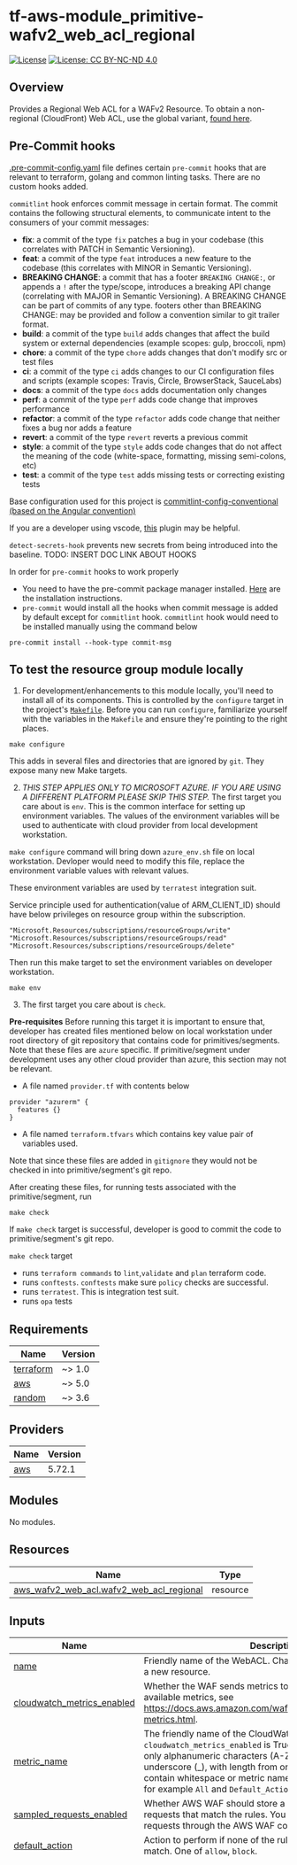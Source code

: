 # tf-aws-module_primitive-wafv2_web_acl_regional

[![License](https://img.shields.io/badge/License-Apache_2.0-blue.svg)](https://opensource.org/licenses/Apache-2.0)
[![License: CC BY-NC-ND 4.0](https://img.shields.io/badge/License-CC_BY--NC--ND_4.0-lightgrey.svg)](https://creativecommons.org/licenses/by-nc-nd/4.0/)

## Overview

Provides a Regional Web ACL for a WAFv2 Resource. To obtain a non-regional (CloudFront) Web ACL, use the global variant, [found here](https://github.com/launchbynttdata/tf-aws-module_primitive-wafv2_web_acl_global).

## Pre-Commit hooks

[.pre-commit-config.yaml](.pre-commit-config.yaml) file defines certain `pre-commit` hooks that are relevant to terraform, golang and common linting tasks. There are no custom hooks added.

`commitlint` hook enforces commit message in certain format. The commit contains the following structural elements, to communicate intent to the consumers of your commit messages:

- **fix**: a commit of the type `fix` patches a bug in your codebase (this correlates with PATCH in Semantic Versioning).
- **feat**: a commit of the type `feat` introduces a new feature to the codebase (this correlates with MINOR in Semantic Versioning).
- **BREAKING CHANGE**: a commit that has a footer `BREAKING CHANGE:`, or appends a `!` after the type/scope, introduces a breaking API change (correlating with MAJOR in Semantic Versioning). A BREAKING CHANGE can be part of commits of any type.
footers other than BREAKING CHANGE: <description> may be provided and follow a convention similar to git trailer format.
- **build**: a commit of the type `build` adds changes that affect the build system or external dependencies (example scopes: gulp, broccoli, npm)
- **chore**: a commit of the type `chore` adds changes that don't modify src or test files
- **ci**: a commit of the type `ci` adds changes to our CI configuration files and scripts (example scopes: Travis, Circle, BrowserStack, SauceLabs)
- **docs**: a commit of the type `docs` adds documentation only changes
- **perf**: a commit of the type `perf` adds code change that improves performance
- **refactor**: a commit of the type `refactor` adds code change that neither fixes a bug nor adds a feature
- **revert**: a commit of the type `revert` reverts a previous commit
- **style**: a commit of the type `style` adds code changes that do not affect the meaning of the code (white-space, formatting, missing semi-colons, etc)
- **test**: a commit of the type `test` adds missing tests or correcting existing tests

Base configuration used for this project is [commitlint-config-conventional (based on the Angular convention)](https://github.com/conventional-changelog/commitlint/tree/master/@commitlint/config-conventional#type-enum)

If you are a developer using vscode, [this](https://marketplace.visualstudio.com/items?itemName=joshbolduc.commitlint) plugin may be helpful.

`detect-secrets-hook` prevents new secrets from being introduced into the baseline. TODO: INSERT DOC LINK ABOUT HOOKS

In order for `pre-commit` hooks to work properly

- You need to have the pre-commit package manager installed. [Here](https://pre-commit.com/#install) are the installation instructions.
- `pre-commit` would install all the hooks when commit message is added by default except for `commitlint` hook. `commitlint` hook would need to be installed manually using the command below

```
pre-commit install --hook-type commit-msg
```

## To test the resource group module locally

1. For development/enhancements to this module locally, you'll need to install all of its components. This is controlled by the `configure` target in the project's [`Makefile`](./Makefile). Before you can run `configure`, familiarize yourself with the variables in the `Makefile` and ensure they're pointing to the right places.

```
make configure
```

This adds in several files and directories that are ignored by `git`. They expose many new Make targets.

2. _THIS STEP APPLIES ONLY TO MICROSOFT AZURE. IF YOU ARE USING A DIFFERENT PLATFORM PLEASE SKIP THIS STEP._ The first target you care about is `env`. This is the common interface for setting up environment variables. The values of the environment variables will be used to authenticate with cloud provider from local development workstation.

`make configure` command will bring down `azure_env.sh` file on local workstation. Devloper would need to modify this file, replace the environment variable values with relevant values.

These environment variables are used by `terratest` integration suit.

Service principle used for authentication(value of ARM_CLIENT_ID) should have below privileges on resource group within the subscription.

```
"Microsoft.Resources/subscriptions/resourceGroups/write"
"Microsoft.Resources/subscriptions/resourceGroups/read"
"Microsoft.Resources/subscriptions/resourceGroups/delete"
```

Then run this make target to set the environment variables on developer workstation.

```
make env
```

3. The first target you care about is `check`.

**Pre-requisites**
Before running this target it is important to ensure that, developer has created files mentioned below on local workstation under root directory of git repository that contains code for primitives/segments. Note that these files are `azure` specific. If primitive/segment under development uses any other cloud provider than azure, this section may not be relevant.

- A file named `provider.tf` with contents below

```
provider "azurerm" {
  features {}
}
```

- A file named `terraform.tfvars` which contains key value pair of variables used.

Note that since these files are added in `gitignore` they would not be checked in into primitive/segment's git repo.

After creating these files, for running tests associated with the primitive/segment, run

```
make check
```

If `make check` target is successful, developer is good to commit the code to primitive/segment's git repo.

`make check` target

- runs `terraform commands` to `lint`,`validate` and `plan` terraform code.
- runs `conftests`. `conftests` make sure `policy` checks are successful.
- runs `terratest`. This is integration test suit.
- runs `opa` tests
<!-- BEGINNING OF PRE-COMMIT-TERRAFORM DOCS HOOK -->
## Requirements

| Name | Version |
|------|---------|
| <a name="requirement_terraform"></a> [terraform](#requirement\_terraform) | ~> 1.0 |
| <a name="requirement_aws"></a> [aws](#requirement\_aws) | ~> 5.0 |
| <a name="requirement_random"></a> [random](#requirement\_random) | ~> 3.6 |

## Providers

| Name | Version |
|------|---------|
| <a name="provider_aws"></a> [aws](#provider\_aws) | 5.72.1 |

## Modules

No modules.

## Resources

| Name | Type |
|------|------|
| [aws_wafv2_web_acl.wafv2_web_acl_regional](https://registry.terraform.io/providers/hashicorp/aws/latest/docs/resources/wafv2_web_acl) | resource |

## Inputs

| Name | Description | Type | Default | Required |
|------|-------------|------|---------|:--------:|
| <a name="input_name"></a> [name](#input\_name) | Friendly name of the WebACL. Changing this forces creation of a new resource. | `string` | n/a | yes |
| <a name="input_cloudwatch_metrics_enabled"></a> [cloudwatch\_metrics\_enabled](#input\_cloudwatch\_metrics\_enabled) | Whether the WAF sends metrics to CloudWatch. For the list of available metrics, see https://docs.aws.amazon.com/waf/latest/developerguide/waf-metrics.html. | `bool` | `false` | no |
| <a name="input_metric_name"></a> [metric\_name](#input\_metric\_name) | The friendly name of the CloudWatch metric, required if `cloudwatch_metrics_enabled` is True. The name can contain only alphanumeric characters (A-Z, a-z, 0-9) hyphen(-) and underscore (\_), with length from one to 128 characters. It can't contain whitespace or metric names reserved for AWS WAF, for example `All` and `Default_Action`. | `string` | `null` | no |
| <a name="input_sampled_requests_enabled"></a> [sampled\_requests\_enabled](#input\_sampled\_requests\_enabled) | Whether AWS WAF should store a sampling of the web requests that match the rules. You can view the sampled requests through the AWS WAF console. | `bool` | `false` | no |
| <a name="input_default_action"></a> [default\_action](#input\_default\_action) | Action to perform if none of the rules contained in the WebACL match. One of `allow`, `block`. | `string` | n/a | yes |
| <a name="input_rules"></a> [rules](#input\_rules) | n/a | <pre>list(object(<br>    {<br>      name            = string<br>      priority        = number<br>      action          = optional(string, null)<br>      override_action = optional(string, null)<br>      statement = object({<br>        managed_rule_group_statement = optional(object({<br>          name        = string<br>          vendor_name = optional(string, "AWS")<br>        }), null)<br>      })<br>      metrics_enabled          = optional(bool, true)<br>      metric_name              = optional(string, null)<br>      sampled_requests_enabled = optional(bool, false)<br>    }<br>  ))</pre> | <pre>[<br>  {<br>    "name": "AWSManagedRulesCommonRuleSet",<br>    "override_action": "none",<br>    "priority": 0,<br>    "statement": {<br>      "managed_rule_group_statement": {<br>        "name": "AWSManagedRulesCommonRuleSet",<br>        "vendor_name": "AWS"<br>      }<br>    }<br>  },<br>  {<br>    "name": "AWSManagedRulesKnownBadInputsRuleSet",<br>    "override_action": "none",<br>    "priority": 10,<br>    "statement": {<br>      "managed_rule_group_statement": {<br>        "name": "AWSManagedRulesKnownBadInputsRuleSet",<br>        "vendor_name": "AWS"<br>      }<br>    }<br>  },<br>  {<br>    "name": "AWSManagedRulesAmazonIpReputationList",<br>    "override_action": "none",<br>    "priority": 20,<br>    "statement": {<br>      "managed_rule_group_statement": {<br>        "name": "AWSManagedRulesAmazonIpReputationList",<br>        "vendor_name": "AWS"<br>      }<br>    }<br>  },<br>  {<br>    "name": "AWSManagedRulesAnonymousIpList",<br>    "override_action": "none",<br>    "priority": 30,<br>    "statement": {<br>      "managed_rule_group_statement": {<br>        "name": "AWSManagedRulesAnonymousIpList",<br>        "vendor_name": "AWS"<br>      }<br>    }<br>  },<br>  {<br>    "name": "AWSManagedRulesSQLiRuleSet",<br>    "override_action": "none",<br>    "priority": 40,<br>    "statement": {<br>      "managed_rule_group_statement": {<br>        "name": "AWSManagedRulesSQLiRuleSet",<br>        "vendor_name": "AWS"<br>      }<br>    }<br>  },<br>  {<br>    "name": "AWSManagedRulesLinuxRuleSet",<br>    "override_action": "none",<br>    "priority": 50,<br>    "statement": {<br>      "managed_rule_group_statement": {<br>        "name": "AWSManagedRulesLinuxRuleSet",<br>        "vendor_name": "AWS"<br>      }<br>    }<br>  },<br>  {<br>    "name": "AWSManagedRulesUnixRuleSet",<br>    "override_action": "none",<br>    "priority": 60,<br>    "statement": {<br>      "managed_rule_group_statement": {<br>        "name": "AWSManagedRulesUnixRuleSet",<br>        "vendor_name": "AWS"<br>      }<br>    }<br>  }<br>]</pre> | no |
| <a name="input_tags"></a> [tags](#input\_tags) | Map of key-value pairs to associate with the resource. | `map(string)` | `{}` | no |

## Outputs

| Name | Description |
|------|-------------|
| <a name="output_wafv2_web_acl_id"></a> [wafv2\_web\_acl\_id](#output\_wafv2\_web\_acl\_id) | The ID of the WAF WebACL. |
| <a name="output_wafv2_web_acl_arn"></a> [wafv2\_web\_acl\_arn](#output\_wafv2\_web\_acl\_arn) | The ARN of the WAF WebACL. |
| <a name="output_wafv2_web_acl_scope"></a> [wafv2\_web\_acl\_scope](#output\_wafv2\_web\_acl\_scope) | The Scope of the WAF WebACL. |
| <a name="output_wafv2_web_acl_application_integration_url"></a> [wafv2\_web\_acl\_application\_integration\_url](#output\_wafv2\_web\_acl\_application\_integration\_url) | The URL to use in SDK integrations with managed rule groups. |
| <a name="output_wafv2_web_acl_capacity"></a> [wafv2\_web\_acl\_capacity](#output\_wafv2\_web\_acl\_capacity) | Web ACL capacity units (WCUs) currently being used by this web ACL. |
<!-- END OF PRE-COMMIT-TERRAFORM DOCS HOOK -->

